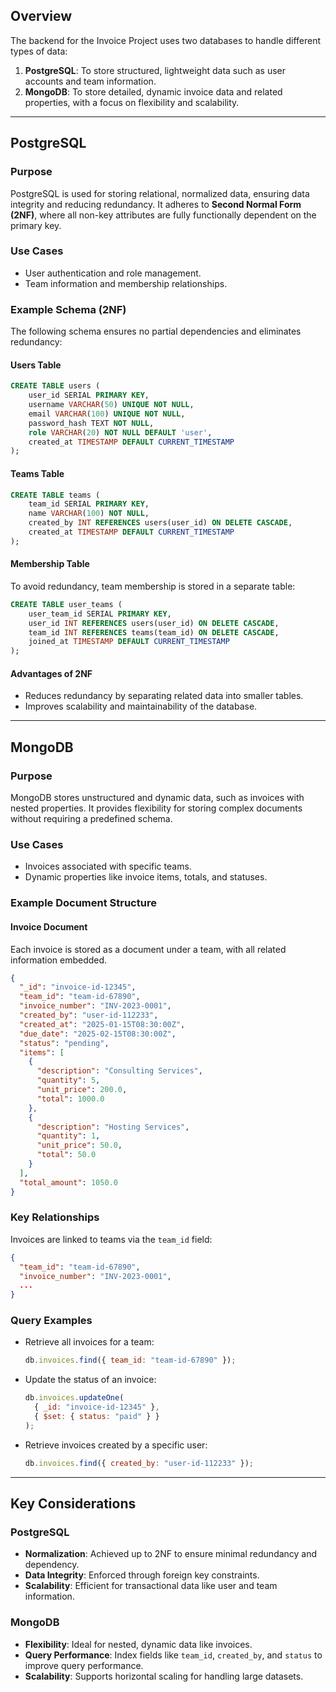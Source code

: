 ## Overview
The backend for the Invoice Project uses two databases to handle different types of data:
1. **PostgreSQL**: To store structured, lightweight data such as user accounts and team information.
2. **MongoDB**: To store detailed, dynamic invoice data and related properties, with a focus on flexibility and scalability.

---

## PostgreSQL

### Purpose
PostgreSQL is used for storing relational, normalized data, ensuring data integrity and reducing redundancy. It adheres to **Second Normal Form (2NF)**, where all non-key attributes are fully functionally dependent on the primary key.

### Use Cases
- User authentication and role management.
- Team information and membership relationships.

### Example Schema (2NF)
The following schema ensures no partial dependencies and eliminates redundancy:

#### Users Table
```sql
CREATE TABLE users (
    user_id SERIAL PRIMARY KEY,
    username VARCHAR(50) UNIQUE NOT NULL,
    email VARCHAR(100) UNIQUE NOT NULL,
    password_hash TEXT NOT NULL,
    role VARCHAR(20) NOT NULL DEFAULT 'user',
    created_at TIMESTAMP DEFAULT CURRENT_TIMESTAMP
);
```

#### Teams Table
```sql
CREATE TABLE teams (
    team_id SERIAL PRIMARY KEY,
    name VARCHAR(100) NOT NULL,
    created_by INT REFERENCES users(user_id) ON DELETE CASCADE,
    created_at TIMESTAMP DEFAULT CURRENT_TIMESTAMP
);
```

#### Membership Table
To avoid redundancy, team membership is stored in a separate table:
```sql
CREATE TABLE user_teams (
    user_team_id SERIAL PRIMARY KEY,
    user_id INT REFERENCES users(user_id) ON DELETE CASCADE,
    team_id INT REFERENCES teams(team_id) ON DELETE CASCADE,
    joined_at TIMESTAMP DEFAULT CURRENT_TIMESTAMP
);
```

#### Advantages of 2NF
- Reduces redundancy by separating related data into smaller tables.
- Improves scalability and maintainability of the database.

---

## MongoDB

### Purpose
MongoDB stores unstructured and dynamic data, such as invoices with nested properties. It provides flexibility for storing complex documents without requiring a predefined schema.

### Use Cases
- Invoices associated with specific teams.
- Dynamic properties like invoice items, totals, and statuses.

### Example Document Structure
#### Invoice Document
Each invoice is stored as a document under a team, with all related information embedded.

```json
{
  "_id": "invoice-id-12345",
  "team_id": "team-id-67890",
  "invoice_number": "INV-2023-0001",
  "created_by": "user-id-112233",
  "created_at": "2025-01-15T08:30:00Z",
  "due_date": "2025-02-15T08:30:00Z",
  "status": "pending",
  "items": [
    {
      "description": "Consulting Services",
      "quantity": 5,
      "unit_price": 200.0,
      "total": 1000.0
    },
    {
      "description": "Hosting Services",
      "quantity": 1,
      "unit_price": 50.0,
      "total": 50.0
    }
  ],
  "total_amount": 1050.0
}
```

### Key Relationships
Invoices are linked to teams via the `team_id` field:
```json
{
  "team_id": "team-id-67890",
  "invoice_number": "INV-2023-0001",
  ...
}
```

### Query Examples
- Retrieve all invoices for a team:
  ```javascript
  db.invoices.find({ team_id: "team-id-67890" });
  ```

- Update the status of an invoice:
  ```javascript
  db.invoices.updateOne(
    { _id: "invoice-id-12345" },
    { $set: { status: "paid" } }
  );
  ```

- Retrieve invoices created by a specific user:
  ```javascript
  db.invoices.find({ created_by: "user-id-112233" });
  ```

---

## Key Considerations

### PostgreSQL
- **Normalization**: Achieved up to 2NF to ensure minimal redundancy and dependency.
- **Data Integrity**: Enforced through foreign key constraints.
- **Scalability**: Efficient for transactional data like user and team information.

### MongoDB
- **Flexibility**: Ideal for nested, dynamic data like invoices.
- **Query Performance**: Index fields like `team_id`, `created_by`, and `status` to improve query performance.
- **Scalability**: Supports horizontal scaling for handling large datasets.